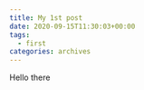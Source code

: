 ```yaml
---
title: My 1st post
date: 2020-09-15T11:30:03+00:00
tags:
  - first
categories: archives
---
```

Hello there